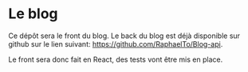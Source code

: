 # Le blog

Ce dépôt sera le front du blog. Le back du blog est déjà disponible sur github sur le lien suivant: https://github.com/RaphaelTo/Blog-api.

Le front sera donc fait en React, des tests vont être mis en place. 